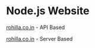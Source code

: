# Node.js Website

[rohilla.co.in](https://rohilla.co.in) - API Based

[rohilla.co.in](https://rohilla-co-in.herokuapp.com) - Server Based
